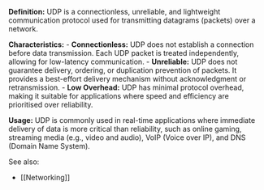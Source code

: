 **Definition:** UDP is a connectionless, unreliable, and lightweight communication protocol used for transmitting datagrams (packets) over a network.

**Characteristics:**
    - **Connectionless:** UDP does not establish a connection before data transmission. Each UDP packet is treated independently, allowing for low-latency communication.
    - **Unreliable:** UDP does not guarantee delivery, ordering, or duplication prevention of packets. It provides a best-effort delivery mechanism without acknowledgment or retransmission.
    - **Low Overhead:** UDP has minimal protocol overhead, making it suitable for applications where speed and efficiency are prioritised over reliability.

**Usage:** UDP is commonly used in real-time applications where immediate delivery of data is more critical than reliability, such as online gaming, streaming media (e.g., video and audio), VoIP (Voice over IP), and DNS (Domain Name System).


See also:
- [[Networking]]